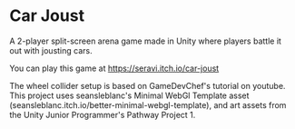 # Car Joust
A 2-player split-screen arena game made in Unity where players battle it out with jousting cars.

You can play this game at https://seravi.itch.io/car-joust

The wheel collider setup is based on GameDevChef's tutorial on youtube.
This project uses seansleblanc's Minimal WebGl Template asset (seansleblanc.itch.io/better-minimal-webgl-template),
and art assets from the Unity Junior Programmer's Pathway Project 1.
